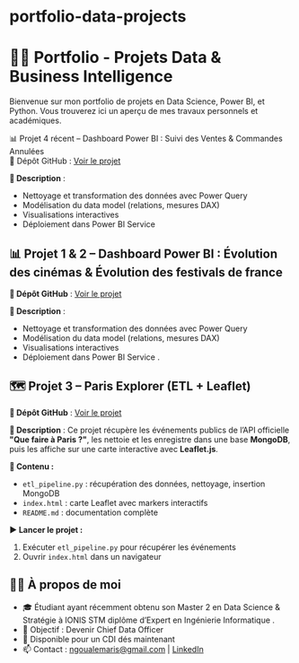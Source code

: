 # portfolio-data-projects
# 👨‍💻 Portfolio - Projets Data & Business Intelligence

Bienvenue sur mon portfolio de projets en Data Science, Power BI, et Python. Vous trouverez ici un aperçu de mes travaux personnels et académiques.

📊 Projet 4 récent – Dashboard Power BI : Suivi des Ventes & Commandes Annulées  
🔗 Dépôt GitHub : [Voir le projet](https://github.com/ton-profil/powerbi-sales-dashboard)  

**📌 Description** :
- Nettoyage et transformation des données avec Power Query
- Modélisation du data model (relations, mesures DAX)
- Visualisations interactives 
- Déploiement dans Power BI Service

## 📊 Projet 1 & 2 – Dashboard Power BI : Évolution des cinémas & Évolution des festivals de france

**🔗 Dépôt GitHub** : [Voir le projet](https://github.com/ngaristide/Dashbord_Projet_POWER-BI)

**📌 Description** :
- Nettoyage et transformation des données avec Power Query
- Modélisation du data model (relations, mesures DAX)
- Visualisations interactives 
- Déploiement dans Power BI Service
.
## 🗺️ Projet 3 – Paris Explorer (ETL + Leaflet)

**🔗 Dépôt GitHub** : [Voir le projet](https://github.com/ngaristide/paris-explorer.git) 

**📌 Description** :
Ce projet récupère les événements publics de l’API officielle **"Que faire à Paris ?"**, les nettoie et les enregistre dans une base **MongoDB**, puis les affiche sur une carte interactive avec **Leaflet.js**.

**🧩 Contenu :**
- `etl_pipeline.py` : récupération des données, nettoyage, insertion MongoDB
- `index.html` : carte Leaflet avec markers interactifs
- `README.md` : documentation complète

**▶️ Lancer le projet :**
1. Exécuter `etl_pipeline.py` pour récupérer les événements
2. Ouvrir `index.html` dans un navigateur


## 🧑‍💼 À propos de moi

- 🎓 Étudiant ayant récemment obtenu son Master 2 en Data Science & Stratégie à IONIS STM diplôme d’Expert en Ingénierie Informatique .
- 📌 Objectif : Devenir Chief Data Officer
- 💼 Disponible pour un CDI dés maintenant
- 📫 Contact : ngoualemaris@gmail.com | [LinkedIn](https://www.linkedin.com/in/aristidengoualem/)

